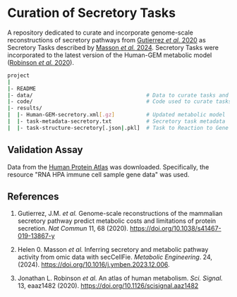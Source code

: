 # Curation of Secretory Tasks

A repository dedicated to curate and incorporate genome-scale reconstructions of secretory pathways from [Gutierrez _et al._ 2020](#references) as Secretory Tasks described by [Masson _et al._ 2024](#references). Secretory Tasks were incorporated to the latest version of the Human-GEM metabolic model ([Robinson _et al._ 2020](#references)).

```bash
project
|
|- README
|- data/                                    # Data to curate tasks and model
|- code/                                    # Code used to curate tasks and model
|- results/
|  |- Human-GEM-secretory.xml[.gz]          # Updated metabolic model
|  |- task-metadata-secretory.txt           # Secretory task metadata
|  |- task-structure-secretory[.json|.pkl]  # Task to Reaction to Gene relationships
```

## Validation Assay

Data from the [Human Protein Atlas](proteinatlas.org) was downloaded. Specifically, the resource "RNA HPA immune cell sample gene data" was used.


## References

1. Gutierrez, J.M. _et al._ Genome-scale reconstructions of the mammalian secretory pathway predict metabolic costs and limitations of protein secretion. _Nat Commun_ 11, 68 (2020). https://doi.org/10.1038/s41467-019-13867-y

2. Helen 0. Masson _et al._ Inferring secretory and metabolic pathway activity from omic data with secCellFie. _Metabolic Engineering_. 24, (2024). https://doi.org/10.1016/j.ymben.2023.12.006.

3. Jonathan L. Robinson _et al._ An atlas of human metabolism. _Sci. Signal._ 13, eaaz1482 (2020). https://doi.org/10.1126/scisignal.aaz1482